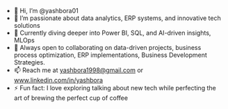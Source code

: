 - 👋 Hi, I’m @yashbora01
- 👀 I’m passionate about data analytics, ERP systems, and innovative tech solutions
- 🌱 Currently diving deeper into Power BI, SQL, and AI-driven insights, MLOps
- 💞️ Always open to collaborating on data-driven projects, business process optimization, ERP implementations, Business Development Strategies.
- 📫 Reach me at yashbora1998@gmail.com or www.linkedin.com/in/yashbora
- ⚡ Fun fact: I love exploring talking about new tech while perfecting the art of brewing the perfect cup of coffee

<!---
yashbora01/yashbora01 is a ✨ special ✨ repository because its `README.md` (this file) appears on your GitHub profile.
You can click the Preview link to take a look at your changes.
--->
